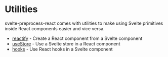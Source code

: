 # Utilities

svelte-preprocess-react comes with utilities to make using Svelte primitives inside React components easier and vice versa.

- [reactify](./reactify.md) - Create a React component from a Svelte component
- [useStore](./useStore.md) - Use a Svelte store in a React component
- [hooks](./hooks.md) - Use React hooks in a Svelte component
